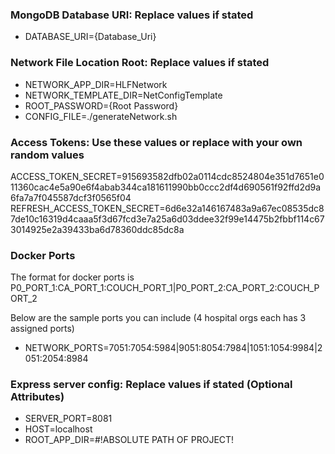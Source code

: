 ### MongoDB Database URI: Replace values if stated

- DATABASE_URI={Database_Uri}

### Network File Location Root: Replace values if stated

- NETWORK_APP_DIR=HLFNetwork
- NETWORK_TEMPLATE_DIR=NetConfigTemplate
- ROOT_PASSWORD={Root Password}
- CONFIG_FILE=./generateNetwork.sh

### Access Tokens: Use these values or replace with your own random values

ACCESS_TOKEN_SECRET=915693582dfb02a0114cdc8524804e351d7651e011360cac4e5a90e6f4abab344ca181611990bb0ccc2df4d690561f92ffd2d9a6fa7a7f045587dcf3f0565f04
REFRESH_ACCESS_TOKEN_SECRET=6d6e32a146167483a9a67ec08535dc87de10c16319d4caaa5f3d67fcd3e7a25a6d03ddee32f99e14475b2fbbf114c673014925e2a39433ba6d78360ddc85dc8a

### Docker Ports

The format for docker ports is P0_PORT_1:CA_PORT_1:COUCH_PORT_1|P0_PORT_2:CA_PORT_2:COUCH_PORT_2

Below are the sample ports you can include (4 hospital orgs each has 3 assigned ports)

- NETWORK_PORTS=7051:7054:5984|9051:8054:7984|1051:1054:9984|2051:2054:8984

### Express server config: Replace values if stated (Optional Attributes)

- SERVER_PORT=8081
- HOST=localhost
- ROOT_APP_DIR=#!ABSOLUTE PATH OF PROJECT!
